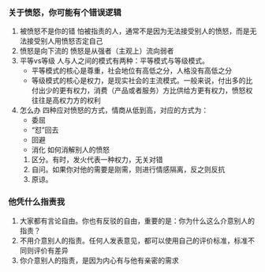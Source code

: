 ### 关于愤怒，你可能有个错误逻辑
1. 被愤怒不是你的错
	怕被指责的人，通常不是因为无法接受别人的愤怒，而是无法接受别人用愤怒否定自己
2. 愤怒是向下流的
	愤怒是从强者（主观上）流向弱者
3. 平等vs等级
	人与人之间的模式有两种：平等模式与等级模式。
	- 平等模式的核心是尊重，社会地位有高低之分，人格没有高低之分
	- 等级模式的核心是权力，是现实社会的主流模式。一般来说，付出多的比付出少的更有权力，消费（产品或者服务）方比供给方更有权力，愤怒权往往是高权力方的权利
4. 怎么办
	四种应对愤怒的方式，情商从低到高，对应的方式为：
	- 委屈
	- “怼”回去
	- 回避
	- 消化
	如何消解别人的愤怒
	1. 区分。有时，发火代表一种权力，无关对错
	2. 自问。如果你对他的需要是刚需，则进行情感隔离，反之则反抗 
	3. 原谅。


### 他凭什么指责我
1. 大家都有言论自由。你也有反驳的自由，重要的是：你为什么这么介意别人的指责？
2. 不用介意别人的指责。任何人发表意见，都可以使用自己的评价标准，标准不同则评价有差异
3. 你介意别人的指责，是因为内心有与他有亲密的需求
